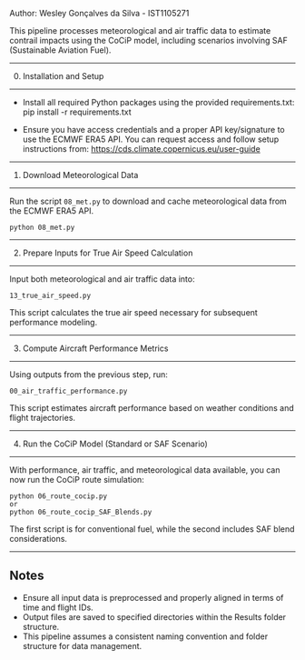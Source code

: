 Author: Wesley Gonçalves da Silva - IST1105271

This pipeline processes meteorological and air traffic data to estimate contrail impacts using the CoCiP model, including scenarios involving SAF (Sustainable Aviation Fuel).

------------------------------------------------------------
0. Installation and Setup
------------------------------------------------------------
- Install all required Python packages using the provided requirements.txt:
    pip install -r requirements.txt

- Ensure you have access credentials and a proper API key/signature to use the ECMWF ERA5 API.
  You can request access and follow setup instructions from: https://cds.climate.copernicus.eu/user-guide

------------------------------------------------------------
1. Download Meteorological Data
------------------------------------------------------------
Run the script `08_met.py` to download and cache meteorological data from the ECMWF ERA5 API.

    python 08_met.py

------------------------------------------------------------
2. Prepare Inputs for True Air Speed Calculation
------------------------------------------------------------
Input both meteorological and air traffic data into:

    13_true_air_speed.py

This script calculates the true air speed necessary for subsequent performance modeling.

------------------------------------------------------------
3. Compute Aircraft Performance Metrics
------------------------------------------------------------
Using outputs from the previous step, run:

    00_air_traffic_performance.py

This script estimates aircraft performance based on weather conditions and flight trajectories.

------------------------------------------------------------
4. Run the CoCiP Model (Standard or SAF Scenario)
------------------------------------------------------------
With performance, air traffic, and meteorological data available, you can now run the CoCiP route simulation:

    python 06_route_cocip.py
    or
    python 06_route_cocip_SAF_Blends.py

The first script is for conventional fuel, while the second includes SAF blend considerations.

------------------------------------------------------------
Notes
------------------------------------------------------------
- Ensure all input data is preprocessed and properly aligned in terms of time and flight IDs.
- Output files are saved to specified directories within the Results folder structure.
- This pipeline assumes a consistent naming convention and folder structure for data management.
